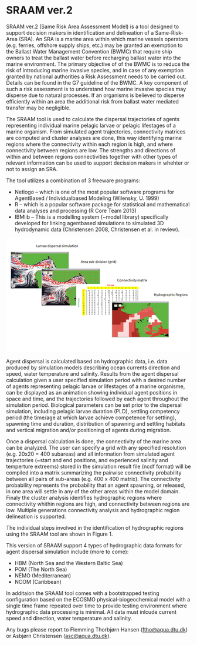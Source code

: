 # SRAAM ver.2

SRAAM ver.2 (Same Risk Area Assessment Model) is a tool designed to support decision makers in identification and delineation of a Same-Risk-Area (SRA). An SRA is a marine area within which marine vessels operators (e.g. ferries, offshore supply ships, etc.) may be granted an exemption to the Ballast Water Management Convention (BWMC) that require ship owners to treat the ballast water before recharging ballast water into the marine environment. The primary objective of of the BWMC is to reduce the risk of introducing marine invasive species, and in case of any exemption granted by national authorities a Risk Assessment needs to be carried out. Details can be found in the G7 guideline of the BWMC. A key component of such a risk assessment is to understand how marine invasive species may disperse due to natural processes. If an organisms is believed to disperse efficiently within an area the additional risk from ballast water mediated transfer may be negligible.

The SRAAM tool is used to calculate the dispersal trajectories of agents representing individual marine pelagic larvae or pelagic lifestages of a marine organism. From simulated agent trajectories, connectivity matrices are computed and cluster analyses are done, this way identifying marine regions where the connectivity within each region is high, and where connectivity between regions are low. The strengths and directions of within and between regions connectivities together with other types of relevant information can be used to support decission makers in whehter or not to assign an SRA.

The tool utilizes a combination of 3 freeware programs:
 * Netlogo – which is one of the most popular software programs for AgentBased / Individualbased Modeling (Wilensky, U. 1999)
 * R – which is a popular software package for statistical and mathematical data analyses and processing (R Core Team 2013)
 * IBMlib – This is a modelling system (~model library) specifically developed for linking agentbased simulations to simulated 3D hydrodynamic data (Christensen 2008, Christensen et al. in review).

![](https://raw.githubusercontent.com/IBMlib/SRAAM/master/figures/sraam_concept.png)

Agent dispersal is calculated based on hydrographic data, i.e. data produced by simulation models describing ocean currents direction and speed, water temperature and salinity. Results from the agent dispersal calculation given a user specified simulation period with a desired number of agents representing pelagic larvae or lifestages of a marine organisme, can be displayed as an animation showing individual agent positions in space and time, and the trajectories followed by each agent throughout the simulation period. Biological parameters can be set prior to the dispersal simulation, including pelagic larvae duration (PLD), settling competency period (the time/age at which larvae achieve competence for settling), spawning time and duration, distribution of spawning and settling habitats and vertical migration and/or positioning of agents during migration. 

Once a dispersal calculation is done, the connectivity of the marine area can be analyzed. The user can specify a grid with any specified resolution (e.g. 20x20 = 400 subareas) and all information from simulated agent trajectories (~start and end positions, and experienced salinity and temperture extreems) stored in the simulation result file (ncdf format) will be compiled into a matrix summarizing the pairwise connectivity probability between all pairs of sub-areas (e.g. 400 x 400 matrix). The connectivity probability represents the probability that an agent spawning, or released, in one area will settle in any of the other areas within the model domain. Finaly the cluster analysis identifies hydrographic regions where connectivity whithin regions are high, and connectivity between regions are low. Multiple generations connectivity analysis and hydrographic region delineation is supported.

The individual steps involved in the identification of hydrographic regions using the SRAAM tool are shown in Figure 1.

This version of SRAAM support 4 types of hydrographic data formats for agent dispersal simulation include (more to come):

- HBM (North Sea and the Western Baltic Sea)
- POM (The North Sea)
- NEMO (Mediterranean)
- NCOM (Caribbean)

In additaion the SRAAM tool comes with a bootstrapped testing configuration based on the ECOSMO physical-biogeochemical model with a single time frame repeated over time to provide testing environment where hydrographic data processing is minimal. All data must inlcude current speed and direction, water temperature and salinity. 

Any bugs please report to Flemming Thorbjørn Hansen (ftho@aqua.dtu.dk) or Asbjørn Christensen (asc@aqua.dtu.dk).


